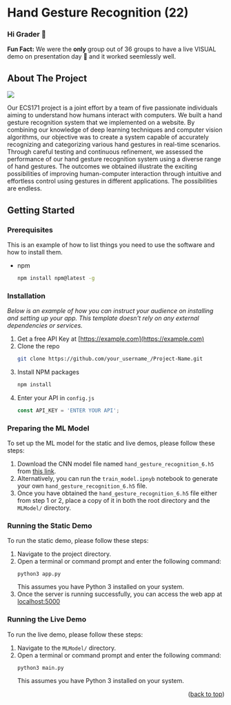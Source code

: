 # Hand Gesture Recognition (22)
### Hi Grader 👋 
<b>Fun Fact:</b> We were the <b>only</b> group out of 36 groups to have a live VISUAL demo on presentation day 🤯 and it worked seemlessly well. 

## About The Project
![](https://github.com/mihikakrishna/ECS171-Project/blob/main/demo/live_demo.gif)

Our ECS171 project is a joint effort by a team of five passionate individuals aiming to understand how humans interact with computers. We built a hand gesture recognition system that we implemented on a website. By combining our knowledge of deep learning techniques and computer vision algorithms, our objective was to create a system capable of accurately recognizing and categorizing various hand gestures in real-time scenarios. Through careful testing and continuous refinement, we assessed the performance of our hand gesture recognition system using a diverse range of hand gestures. The outcomes we obtained illustrate the exciting possibilities of improving human-computer interaction through intuitive and effortless control using gestures in different applications. The possibilities are endless.

## Getting Started


### Prerequisites

This is an example of how to list things you need to use the software and how to install them.
* npm
  ```sh
  npm install npm@latest -g
  ```

### Installation

_Below is an example of how you can instruct your audience on installing and setting up your app. This template doesn't rely on any external dependencies or services._

1. Get a free API Key at [https://example.com](https://example.com)
2. Clone the repo
   ```sh
   git clone https://github.com/your_username_/Project-Name.git
   ```
3. Install NPM packages
   ```sh
   npm install
   ```
4. Enter your API in `config.js`
   ```js
   const API_KEY = 'ENTER YOUR API';
   ```
### Preparing the ML Model
To set up the ML model for the static and live demos, please follow these steps:
1. Download the CNN model file named `hand_gesture_recognition_6.h5` from [this link](https://drive.google.com/drive/folders/1fmsdW8WjGDg14dz2nC_h0zg_p6d907DZ?usp=sharing).
2. Alternatively, you can run the `train_model.ipnyb` notebook to generate your own `hand_gesture_recognition_6.h5` file.
3. Once you have obtained the `hand_gesture_recognition_6.h5` file either from step 1 or 2, place a copy of it in both the root directory and the `MLModel/` directory.

### Running the Static Demo
To run the static demo, please follow these steps:
1. Navigate to the project directory.
2. Open a terminal or command prompt and enter the following command:
   ```
   python3 app.py
   ```
   This assumes you have Python 3 installed on your system.
3. Once the server is running successfully, you can access the web app at [localhost:5000](http://127.0.0.1:5000)

### Running the Live Demo
To run the live demo, please follow these steps:
1. Navigate to the `MLModel/` directory.
2. Open a terminal or command prompt and enter the following command:
   ```
   python3 main.py
   ```
   This assumes you have Python 3 installed on your system.

<p align="right">(<a href="#readme-top">back to top</a>)</p>
 
